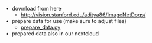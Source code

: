 - download from here
  - http://vision.stanford.edu/aditya86/ImageNetDogs/
- prepare data for use (make sure to adjust files)
  - [prepare_data.py](prepare_data.py)
- prepared data also in our nextcloud